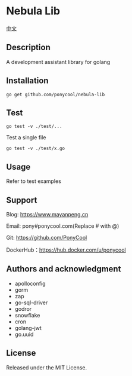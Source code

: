 # Nebula Lib

[中文](README.md)

## Description

A development assistant library for golang

## Installation

```
go get github.com/ponycool/nebula-lib
```

## Test

```
go test -v ./test/...
```

Test a single file

```shell
go test -v ./test/x.go
```

## Usage

Refer to test examples

## Support

Blog: https://www.mayanpeng.cn

Email: pony#ponycool.com(Replace # with @)

Git: https://github.com/PonyCool

DockerHub：https://hub.docker.com/u/ponycool


## Authors and acknowledgment

- apolloconfig
- gorm
- zap
- go-sql-driver
- godror
- snowflake
- cron
- golang-jwt
- go.uuid

## License

Released under the MIT License.
